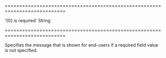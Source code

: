 ===========================================================================
<!--default-->'{0} is required'<!--/default-->
<!--type-->String<!--/type-->
===========================================================================

<!--shortDescription-->
Specifies the message that is shown for end-users if a required field value is not specified.
<!--/shortDescription-->

<!--fullDescription-->

<!--/fullDescription-->